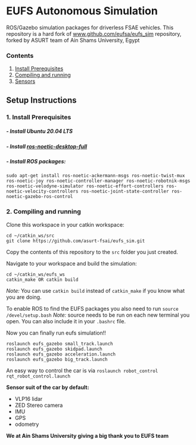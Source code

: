 # EUFS Autonomous Simulation

ROS/Gazebo simulation packages for driverless FSAE vehicles.
This repository is a hard fork of www.github.com/eufsa/eufs_sim repository, forked by ASURT team of Ain Shams University, Egypt

### Contents
1. [Install Prerequisites](#requirements)
2. [Compiling and running](#compiling)
3. [Sensors](#sensors)

## Setup Instructions
### 1. Install Prerequisites <a name="requirements"></a>
##### - Install Ubuntu 20.04 LTS
##### - Install [ros-noetic-desktop-full](http://wiki.ros.org/kinetic/Installation)
##### - Install ROS packages:
```
sudo apt-get install ros-noetic-ackermann-msgs ros-noetic-twist-mux ros-noetic-joy ros-noetic-controller-manager ros-noetic-robotnik-msgs ros-noetic-velodyne-simulator ros-noetic-effort-controllers ros-noetic-velocity-controllers ros-noetic-joint-state-controller ros-noetic-gazebo-ros-control
```


### 2. Compiling and running <a name="compiling"></a>

Clone this workspace in your catkin workspace:
```
cd ~/catkin_ws/src
git clone https://github.com/asurt-fsai/eufs_sim.git
```
Copy the contents of this repository to the `src` folder you just created.

Navigate to your workspace and build the simulation:
```
cd ~/catkin_ws/eufs_ws
catkin_make OR catkin build
```
_Note:_ You can use `catkin build` instead of `catkin_make` if you know what you are doing.

To enable ROS to find the EUFS packages you also need to run
```source /devel/setup.bash```
_Note:_ source needs to be run on each new terminal you open. You can also include it in your `.bashrc` file.

Now you can finally run eufs simulation!!
```
roslaunch eufs_gazebo small_track.launch
roslaunch eufs_gazebo skidpad.launch
roslaunch eufs_gazebo acceleration.launch
roslaunch eufs_gazebo big_track.launch
```


An easy way to control the car is via
```roslaunch robot_control rqt_robot_control.launch```

**Sensor suit of the car by default:**

* VLP16 lidar
* ZED Stereo camera
* IMU
* GPS
* odometry

**We at Ain Shams University giving a big thank you to EUFS team**
